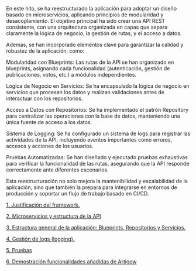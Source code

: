 En este hito, se ha reestructurado la aplicación para adoptar un diseño basado en microservicios, aplicando principios de modularidad y desacoplamiento. El objetivo principal ha sido crear una API REST consistente, con una arquitectura organizada en capas que separa claramente la lógica de negocio, la gestión de rutas, y el acceso a datos.

Además, se han incorporado elementos clave para garantizar la calidad y robustez de la aplicación, como:

Modularidad con Blueprints: Las rutas de la API se han organizado en blueprints, asignando cada funcionalidad (autenticación, gestión de publicaciones, votos, etc.) a módulos independientes.

Lógica de Negocio en Servicios: Se ha encapsulado la lógica de negocio en servicios que procesan los datos y realizan validaciones antes de interactuar con los repositorios.

Acceso a Datos con Repositorios: Se ha implementado el patrón Repository para centralizar las operaciones con la base de datos, manteniendo una única fuente de acceso a los datos.

Sistema de Logging: Se ha configurado un sistema de logs para registrar las actividades de la API, incluyendo eventos importantes como errores, accesos y acciones de los usuarios.

Pruebas Automatizadas: Se han diseñado y ejecutado pruebas exhaustivas para verificar la funcionalidad de las rutas, asegurando que la API responde correctamente ante diferentes escenarios.

Esta reestructuración no solo mejora la mantenibilidad y escalabilidad de la aplicación, sino que también la prepara para integrarse en entornos de producción y soportar un flujo de trabajo basado en CI/CD.

[1. Justificación del framework.](./FrameworkApi.md)

[2. Microservicios y estructura de la API](./Microservicios.md)

[3. Estructura general de la aplicación: Blueprints, Repositorios y Servicios.](./EstructuraAPI.md)

[4. Gestión de logs (logging). ](./GestionLogs.md)

[5. Pruebas](./PruebasH3.md)

[6. Demostración funcionalidades añadidas de Artigow](./FuncionalidadesH3.md)



